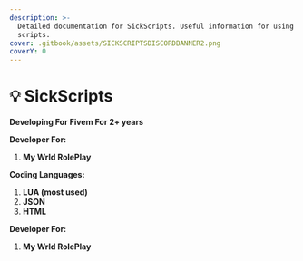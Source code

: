 ```yaml
---
description: >-
  Detailed documentation for SickScripts. Useful information for using the
  scripts.
cover: .gitbook/assets/SICKSCRIPTSDISCORDBANNER2.png
coverY: 0
---
```


# 💡 SickScripts

**Developing For Fivem For 2+ years**

**Developer For:**

1. **My Wrld RolePlay**

**Coding Languages:**

1. **LUA (most used)**
2. **JSON**
3. **HTML**

**Developer For:**

1. **My Wrld RolePlay**

